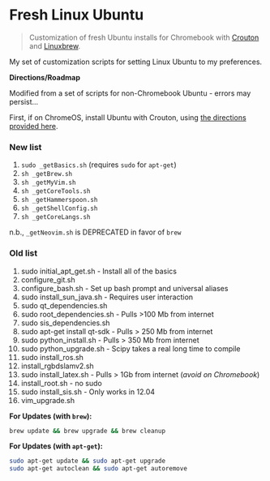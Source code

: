 # Fresh Linux Ubuntu

> Customization of fresh Ubuntu installs for Chromebook with
[Crouton](https://github.com/dnschneid/crouton) and
[Linuxbrew](http://linuxbrew.sh/).

My set of customization scripts for setting Linux Ubuntu to my preferences.

**Directions/Roadmap**

Modified from a set of scripts for non-Chromebook Ubuntu - errors may persist...

First, if on ChromeOS, install Ubuntu with Crouton, using [the directions
provided
here](https://www.linux.com/learn/tutorials/795730-how-to-easily-install-ubuntu-on-chromebook-with-crouton).

### New list
1. `sudo _getBasics.sh` (requires `sudo` for `apt-get`)
2. `sh _getBrew.sh`
3. `sh _getMyVim.sh`
4. `sh _getCoreTools.sh`
5. `sh _getHammerspoon.sh`
6. `sh _getShellConfig.sh`
7. `sh _getCoreLangs.sh`

n.b., `_getNeovim.sh` is DEPRECATED in favor of `brew`


### Old list
1. sudo initial\_apt\_get.sh - Install all of the basics
2. configure\_git.sh
3. configure\_bash.sh - Set up bash prompt and universal aliases
4. sudo install\_sun\_java.sh - Requires user interaction
5. sudo qt\_dependencies.sh
6. sudo root\_dependencies.sh - Pulls >100 Mb from internet
7. sudo sis\_dependencies.sh
8. sudo apt-get install qt-sdk - Pulls > 250 Mb from internet
9. sudo python\_install.sh - Pulls > 350 Mb from internet
10. sudo python\_upgrade.sh - Scipy takes a real long time to compile
11. sudo install\_ros.sh
11. install\_rgbdslamv2.sh
12. sudo install\_latex.sh - Pulls > 1Gb from internet (_avoid on Chromebook_)
13. install\_root.sh - no sudo
13. sudo install\_sis.sh - Only works in 12.04
14. vim\_upgrade.sh

__For Updates (with `brew`):__
```bash
brew update && brew upgrade && brew cleanup
```

__For Updates (with `apt-get`):__
```bash
sudo apt-get update && sudo apt-get upgrade
sudo apt-get autoclean && sudo apt-get autoremove
```
